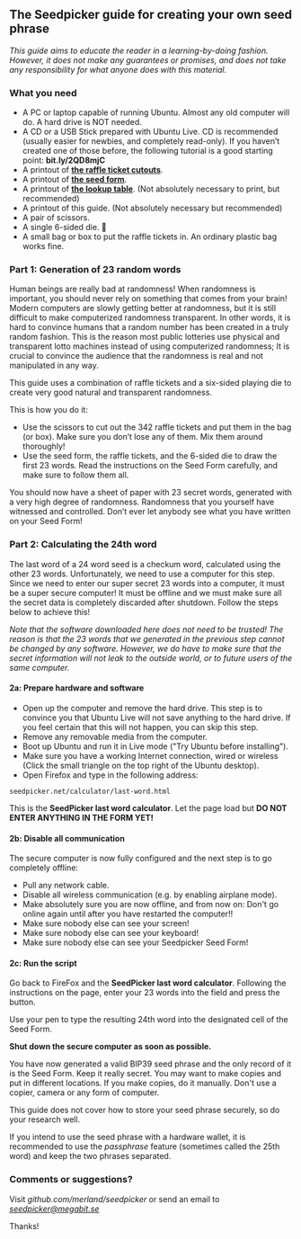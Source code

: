 ## The Seedpicker guide for creating your own seed phrase

_This guide aims to educate the reader in a learning-by-doing fashion. However, it does not make any guarantees or promises, and does not take any responsibility for what anyone does with this material._

### What you need
* A PC or laptop capable of running Ubuntu. Almost any old computer will do. A hard drive is NOT needed.
* A CD or a USB Stick prepared with Ubuntu Live. CD is recommended (usually easier for newbies, and completely read-only). If you haven’t created one of those before, the following tutorial is a good starting point: **bit.ly/2QD8mjC**
* A printout of **[the raffle ticket cutouts](SeedPicker_Ticket_Cutouts.pdf)**.  
* A printout of **[the seed form](SeedPicker_Seed_Form.pdf)**.
* A printout of **[the lookup table](SeedPicker_Lookup_Table.pdf)**. (Not absolutely necessary to print, but recommended)
* A printout of this guide. (Not absolutely necessary but recommended)
* A pair of scissors.
* A single 6-sided die. 🎲
* A small bag or box to put the raffle tickets in. An ordinary plastic bag works fine. 

### Part 1: Generation of 23 random words
Human beings are really bad at randomness! When randomness is important, you should never rely on something that comes from your brain! 
Modern computers are slowly getting better at randomness, but it is still difficult to make computerized randomness transparent. 
In other words, it is hard to convince humans that a random number has been created in a truly random fashion. 
This is the reason most public lotteries use physical and transparent lotto machines instead of using computerized randomness; 
It is crucial to convince the audience that the randomness is real and not manipulated in any way.

This guide uses a combination of raffle tickets and a six-sided playing die to create very good natural and transparent randomness. 

This is how you do it: 

* Use the scissors to cut out the 342 raffle tickets and put them in the bag (or box). Make sure you don’t lose any of them. Mix them around thoroughly!
* Use the seed form, the raffle tickets, and the 6-sided die to draw the first 23 words. Read the instructions on the Seed Form carefully, and make sure to follow them all. 

You should now have a sheet of paper with 23 secret words, generated with a very high degree of randomness. Randomness that you yourself have witnessed and controlled. 
Don’t ever let anybody see what you have written on your Seed Form!   

### Part 2: Calculating the 24th word
The last word of a 24 word seed is a checkum word, calculated using the other 23 words. Unfortunately, we need to use a computer for this step. Since we need to enter our super secret 23 words into a computer, it must be a super secure computer! It must be offline and we must make sure all the secret data is completely discarded after shutdown. Follow the steps below to achieve this! 

_Note that the software downloaded here does not need to be trusted! The reason is that the 23 words that we generated in the previous step cannot be changed by any software. However, we do have to make sure that the secret information will not leak to the outside world, or to future users of the same computer._

#### 2a: Prepare hardware and software 
* Open up the computer and remove the hard drive. This step is to convince you that Ubuntu Live will not save anything to the hard drive. If you feel certain that this will not happen, you can skip this step.  
* Remove any removable media from the computer.
* Boot up Ubuntu and run it in Live mode ("Try Ubuntu before installing").
* Make sure you have a working Internet connection, wired or wireless (Click the small triangle on the top right of the Ubuntu desktop).
* Open Firefox and type in the following address: 

```seedpicker.net/calculator/last-word.html```

This is the **SeedPicker last word calculator**. Let the page load but **DO NOT ENTER ANYTHING IN THE FORM YET!**

#### 2b: Disable all communication
The secure computer is now fully configured and the next step is to go completely offline:  

* Pull any network cable.
* Disable all wireless communication (e.g. by enabling airplane mode).
* Make absolutely sure you are now offline, and from now on: Don't go online again until after you have restarted the computer!!
* Make sure nobody else can see your screen!
* Make sure nobody else can see your keyboard!
* Make sure nobody else can see your Seedpicker Seed Form!

#### 2c: Run the script 

Go back to FireFox and the **SeedPicker last word calculator**. Following the instructions on the page, enter your 23 words into the field and press the button.

Use your pen to type the resulting 24th word into the designated cell of the Seed Form. 

**Shut down the secure computer as soon as possible.**  

You have now generated a valid BIP39 seed phrase and the only record of it is the Seed Form. Keep it really secret. You may want to make copies and put in different locations. If you make copies, do it manually. Don't use a copier, camera or any form of computer.  

This guide does not cover how to store your seed phrase securely, so do your research well. 

If you intend to use the seed phrase with a hardware wallet, it is recommended to use the *passphrase* feature (sometimes called the 25th word) and keep the two phrases separated.   



### Comments or suggestions?
Visit *github.com/merland/seedpicker* or send an email to *seedpicker@megabit.se* 

Thanks!

  
